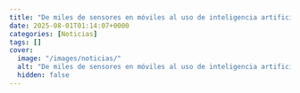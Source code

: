 ```yaml
---
title: "De miles de sensores en móviles al uso de inteligencia artificial - así es la tecnología para alertar de terremotos y tsunamis"
date: 2025-08-01T01:14:07+0000
categories: [Noticias]
tags: []
cover:
  image: "/images/noticias/"
  alt: "De miles de sensores en móviles al uso de inteligencia artificial - así es la tecnología para alertar de terremotos y tsunamis"
  hidden: false
---
```



